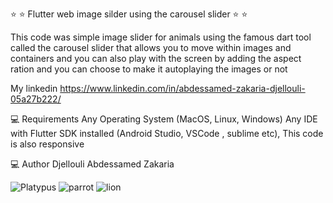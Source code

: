 
 ⭐️ ⭐️ Flutter web image silder using the carousel slider ⭐️ ⭐️

This code was simple image slider for animals using the famous dart tool called the carousel slider that allows you to move within images and containers and you can  also play with the screen by adding the aspect ration and you can choose to make it autoplaying the images or not

My linkedin
https://www.linkedin.com/in/abdessamed-zakaria-djellouli-05a27b222/



💻 Requirements
Any Operating System (MacOS, Linux, Windows)
Any IDE with Flutter SDK installed (Android Studio, VSCode , sublime etc),
This code is also responsive

💻 Author
Djellouli Abdessamed Zakaria

![Platypus](https://user-images.githubusercontent.com/69325676/218889084-8adefeb7-f195-4ff1-8429-9508616f5a6f.PNG)
![parrot](https://user-images.githubusercontent.com/69325676/218889235-b29da894-612d-4a2b-beda-94a9247317a4.PNG)
![lion](https://user-images.githubusercontent.com/69325676/218889610-1e0786b7-7008-4420-9186-37de2128c2b0.PNG)







